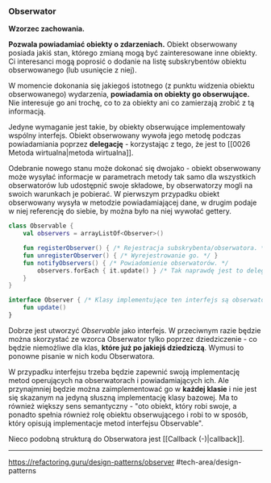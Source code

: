 ### Obserwator
**Wzorzec zachowania.**

**Pozwala powiadamiać obiekty o zdarzeniach.** Obiekt obserwowany posiada jakiś stan, którego zmianą mogą być zainteresowane inne obiekty. Ci interesanci mogą poprosić o dodanie na listę subskrybentów obiektu obserwowanego (lub usunięcie z niej). 

W momencie dokonania się jakiegoś istotnego (z punktu widzenia obiektu obserwowanego) wydarzenia, **powiadamia on obiekty go obserwujące.** Nie interesuje go ani trochę, co to za obiekty ani co zamierzają zrobić z tą informacją. 

Jedyne wymaganie jest takie, by obiekty obserwujące implementowały wspólny interfejs. Obiekt obserwowany wywoła jego metodę podczas powiadamiania poprzez **delegację** - korzystając z tego, że jest to [[0026 Metoda wirtualna|metoda wirtualna]].

Odebranie nowego stanu może dokonać się dwojako - obiekt obserwowany może wysyłać informacje w parametrach metody tak samo dla wszystkich obserwatorów lub udostępnić swoje składowe, by obserwatorzy mogli na swoich warunkach je pobierać. W pierwszym przypadku obiekt obserwowany wysyła w metodzie powiadamiającej dane, w drugim podaje w niej referencję do siebie, by można było na niej wywołać gettery. 

```kotlin
class Observable {
	val observers = arrayListOf<Observer>()

	fun registerObserver() { /* Rejestracja subskrybenta/obserwatora. */ }
	fun unregisterObserver() { /* Wyrejestrowanie go. */ }
	fun notifyObservers() { /* Powiadomienie obserwatorów. */
		observers.forEach { it.update() } /* Tak naprawdę jest to delegacja. */
	}
}

interface Observer { /* Klasy implementujące ten interfejs są obserwatorami. */
	fun update()
}
```

Dobrze jest utworzyć *Observable* jako interfejs. W przeciwnym razie będzie można skorzystać ze wzorca Obserwator tylko poprzez dziedziczenie - co będzie niemożliwe dla klas, **które już po jakiejś dziedziczą**. Wymusi to ponowne pisanie w nich kodu Obserwatora.

W przypadku interfejsu trzeba będzie zapewnić swoją implementację metod operujących na obserwatorach i powiadamiających ich. Ale przynajmniej będzie można zaimplementować go w **każdej klasie** i nie jest się skazanym na jedyną słuszną implementację klasy bazowej. Ma to również większy sens semantyczny - "oto obiekt, który robi swoje, a ponadto spełnia również rolę obiektu obserwującego i robi to w sposób, który opisują implementacje metod interfejsu Observable".

Nieco podobną strukturą do Obserwatora jest [[Callback (-)|callback]].

---
https://refactoring.guru/design-patterns/observer
#tech-area/design-patterns 